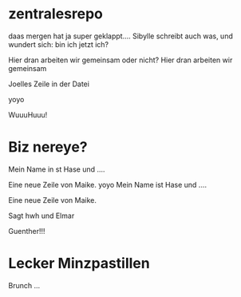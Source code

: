 zentralesrepo
=============

daas mergen hat ja super geklappt.... 
Sibylle schreibt auch was, und wundert sich: bin ich jetzt ich?

Hier dran arbeiten wir gemeinsam oder nicht?
Hier dran arbeiten wir gemeinsam


Joelles Zeile in der Datei

yoyo

WuuuHuuu!

Biz nereye?
===========

Mein Name in st Hase und ....

Eine neue Zeile von Maike.
yoyo
Mein Name ist Hase und ....

Eine neue Zeile von Maike.

Sagt hwh
und Elmar

Guenther!!!


Lecker Minzpastillen
====================

Brunch ...

